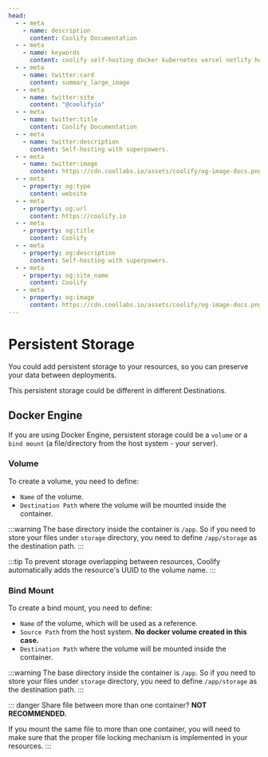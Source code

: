 ```yaml
---
head:
  - - meta
    - name: description
      content: Coolify Documentation
  - - meta
    - name: keywords
      content: coolify self-hosting docker kubernetes vercel netlify heroku render digitalocean aws gcp azure
  - - meta
    - name: twitter:card
      content: summary_large_image
  - - meta
    - name: twitter:site
      content: "@coolifyio"
  - - meta
    - name: twitter:title
      content: Coolify Documentation
  - - meta
    - name: twitter:description
      content: Self-hosting with superpowers.
  - - meta
    - name: twitter:image
      content: https://cdn.coollabs.io/assets/coolify/og-image-docs.png
  - - meta
    - property: og:type
      content: website
  - - meta
    - property: og:url
      content: https://coolify.io
  - - meta
    - property: og:title
      content: Coolify
  - - meta
    - property: og:description
      content: Self-hosting with superpowers.
  - - meta
    - property: og:site_name
      content: Coolify
  - - meta
    - property: og:image
      content: https://cdn.coollabs.io/assets/coolify/og-image-docs.png
---
```


# Persistent Storage

You could add persistent storage to your resources, so you can preserve your data between deployments.

This persistent storage could be different in different Destinations.

## Docker Engine

If you are using Docker Engine, persistent storage could be a `volume` or a `bind mount` (a file/directory from the host system - your server).

### Volume

To create a volume, you need to define:

- `Name` of the volume.
- `Destination Path` where the volume will be mounted inside the container.
  
:::warning
The base directory inside the container is `/app`. So if you need to store your files under `storage` directory, you need to define `/app/storage` as the destination path.
:::

:::tip
To prevent storage overlapping between resources, Coolify automatically adds the resource's UUID to the volume name.
:::

### Bind Mount

To create a bind mount, you need to define:

- `Name` of the volume, which will be used as a reference.
- `Source Path` from the host system. **No docker volume created in this case.**
- `Destination Path` where the volume will be mounted inside the container.

:::warning
The base directory inside the container is `/app`. So if you need to store your files under `storage` directory, you need to define `/app/storage` as the destination path.
:::

::: danger
Share file between more than one container? **NOT RECOMMENDED.**

If you mount the same file to more than one container, you will need to make sure that the proper file locking mechanism is implemented in your resources.
:::
